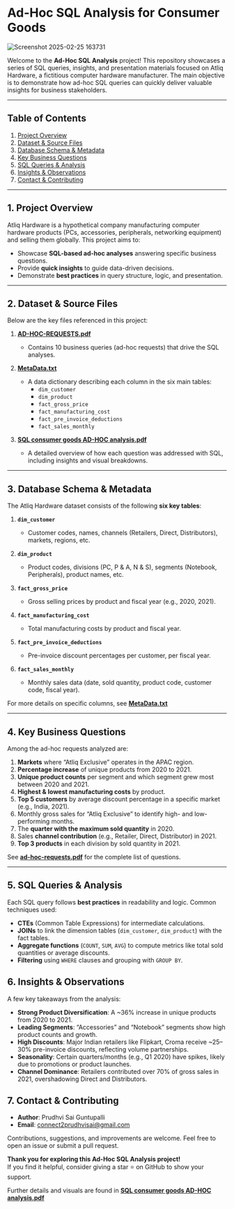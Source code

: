 # Ad-Hoc SQL Analysis for Consumer Goods


![Screenshot 2025-02-25 163731](https://github.com/user-attachments/assets/e96d21ec-e95a-4ae4-a0e3-16b81e3e0aff)


Welcome to the **Ad-Hoc SQL Analysis** project! This repository showcases a series of SQL queries, insights, and presentation materials focused on Atliq Hardware, a fictitious computer hardware manufacturer. The main objective is to demonstrate how ad-hoc SQL queries can quickly deliver valuable insights for business stakeholders.




---

## Table of Contents
1. [Project Overview](#1-project-overview)  
2. [Dataset & Source Files](#2-dataset--source-files)  
3. [Database Schema & Metadata](#3-database-schema--metadata)  
4. [Key Business Questions](#4-key-business-questions)  
5. [SQL Queries & Analysis](#5-sql-queries--analysis)  
6. [Insights & Observations](#6-insights--observations)    
7. [Contact & Contributing](#7-contact--contributing)  

---

## 1. Project Overview
Atliq Hardware is a hypothetical company manufacturing computer hardware products (PCs, accessories, peripherals, networking equipment) and selling them globally. This project aims to:

- Showcase **SQL-based ad-hoc analyses** answering specific business questions.  
- Provide **quick insights** to guide data-driven decisions.  
- Demonstrate **best practices** in query structure, logic, and presentation.

---

## 2. Dataset & Source Files

Below are the key files referenced in this project:

1. **[AD-HOC-REQUESTS.pdf](https://github.com/prudhvi1029/Ad-Hoc-SQL-Analysis-for-Consumer-Goods/blob/main/ad-hoc-requests.pdf)**  
   - Contains 10 business queries (ad-hoc requests) that drive the SQL analyses.

2. **[MetaData.txt](https://github.com/prudhvi1029/Ad-Hoc-SQL-Analysis-for-Consumer-Goods/blob/main/Metadata.txt)**
   - A data dictionary describing each column in the six main tables:
     - `dim_customer`
     - `dim_product`
     - `fact_gross_price`
     - `fact_manufacturing_cost`
     - `fact_pre_invoice_deductions`
     - `fact_sales_monthly`

3. **[SQL consumer goods AD-HOC analysis.pdf](https://github.com/prudhvi1029/Ad-Hoc-SQL-Analysis-for-Consumer-Goods/blob/main/SQL%20consumer%20goods%20AD-HOC%20analysis.pdf)**
   - A detailed overview of how each question was addressed with SQL, including insights and visual breakdowns.
---

## 3. Database Schema & Metadata

The Atliq Hardware dataset consists of the following **six key tables**:

1. **`dim_customer`**  
   - Customer codes, names, channels (Retailers, Direct, Distributors), markets, regions, etc.

2. **`dim_product`**  
   - Product codes, divisions (PC, P & A, N & S), segments (Notebook, Peripherals), product names, etc.

3. **`fact_gross_price`**  
   - Gross selling prices by product and fiscal year (e.g., 2020, 2021).

4. **`fact_manufacturing_cost`**  
   - Total manufacturing costs by product and fiscal year.

5. **`fact_pre_invoice_deductions`**  
   - Pre-invoice discount percentages per customer, per fiscal year.

6. **`fact_sales_monthly`**  
   - Monthly sales data (date, sold quantity, product code, customer code, fiscal year).

For more details on specific columns, see  **[MetaData.txt](https://github.com/prudhvi1029/Ad-Hoc-SQL-Analysis-for-Consumer-Goods/blob/main/Metadata.txt)**

---

## 4. Key Business Questions

Among the ad-hoc requests analyzed are:

1. **Markets** where “Atliq Exclusive” operates in the APAC region.  
2. **Percentage increase** of unique products from 2020 to 2021.  
3. **Unique product counts** per segment and which segment grew most between 2020 and 2021.  
4. **Highest & lowest manufacturing costs** by product.  
5. **Top 5 customers** by average discount percentage in a specific market (e.g., India, 2021).  
6. Monthly gross sales for “Atliq Exclusive” to identify high- and low-performing months.  
7. The **quarter with the maximum sold quantity** in 2020.  
8. Sales **channel contribution** (e.g., Retailer, Direct, Distributor) in 2021.  
9. **Top 3 products** in each division by sold quantity in 2021.  

See **[ad-hoc-requests.pdf](https://github.com/prudhvi1029/Ad-Hoc-SQL-Analysis-for-Consumer-Goods/blob/main/ad-hoc-requests.pdf)** for the complete list of questions.

---

## 5. SQL Queries & Analysis

Each SQL query follows **best practices** in readability and logic. Common techniques used:

- **CTEs** (Common Table Expressions) for intermediate calculations.  
- **JOINs** to link the dimension tables (`dim_customer`, `dim_product`) with the fact tables.  
- **Aggregate functions** (`COUNT`, `SUM`, `AVG`) to compute metrics like total sold quantities or average discounts.  
- **Filtering** using `WHERE` clauses and grouping with `GROUP BY`.

## 6. Insights & Observations

A few key takeaways from the analysis:

- **Strong Product Diversification**: A ~36% increase in unique products from 2020 to 2021.
- **Leading Segments**: “Accessories” and “Notebook” segments show high product counts and growth.
- **High Discounts**: Major Indian retailers like Flipkart, Croma receive ~25–30% pre-invoice discounts, reflecting volume partnerships.
- **Seasonality**: Certain quarters/months (e.g., Q1 2020) have spikes, likely due to promotions or product launches.
- **Channel Dominance**: Retailers contributed over 70% of gross sales in 2021, overshadowing Direct and Distributors.

## 7. Contact & Contributing

- **Author**: Prudhvi Sai Guntupalli
- **Email**: [connect2prudhvisai@gmail.com](mailto:connect2prudhvisai@gmail.com)  

Contributions, suggestions, and improvements are welcome. Feel free to open an issue or submit a pull request.

**Thank you for exploring this Ad-Hoc SQL Analysis project!**  
If you find it helpful, consider giving a star ⭐ on GitHub to show your support.


Further details and visuals are found in **[SQL consumer goods AD-HOC analysis.pdf](https://github.com/prudhvi1029/Ad-Hoc-SQL-Analysis-for-Consumer-Goods/blob/main/SQL%20consumer%20goods%20AD-HOC%20analysis.pdf)**



